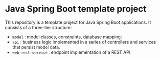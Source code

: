 # Java Spring Boot template project

This repository is a template project for Java Spring Boot applications. It consists of a three-tier structure:
- `model` : model classes, constraints, database mapping;
- `api` : business logic implemented in a series of controllers and services that persist model data.
- `web-rest-service` : endpoint implementation of a REST API.

